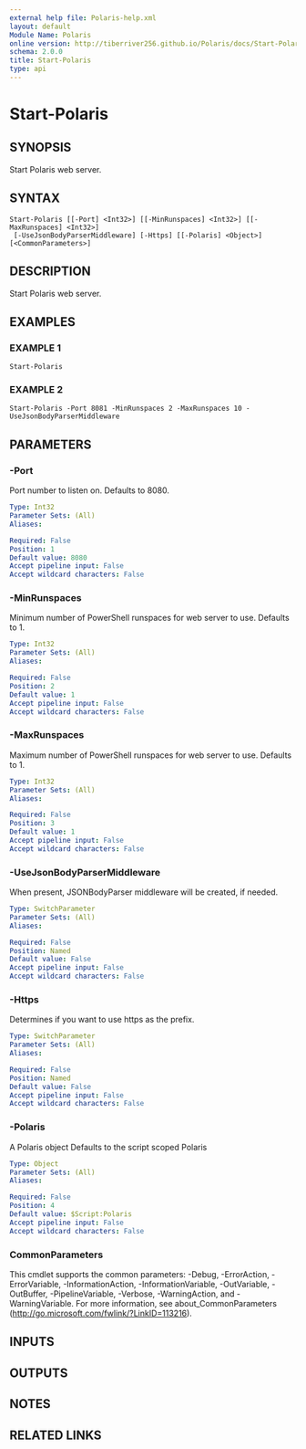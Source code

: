 ```yaml
---
external help file: Polaris-help.xml
layout: default
Module Name: Polaris
online version: http://tiberriver256.github.io/Polaris/docs/Start-Polaris.html
schema: 2.0.0
title: Start-Polaris
type: api
---
```


# Start-Polaris

## SYNOPSIS
Start Polaris web server.

## SYNTAX

```
Start-Polaris [[-Port] <Int32>] [[-MinRunspaces] <Int32>] [[-MaxRunspaces] <Int32>]
 [-UseJsonBodyParserMiddleware] [-Https] [[-Polaris] <Object>] [<CommonParameters>]
```

## DESCRIPTION
Start Polaris web server.

## EXAMPLES

### EXAMPLE 1
```
Start-Polaris
```

### EXAMPLE 2
```
Start-Polaris -Port 8081 -MinRunspaces 2 -MaxRunspaces 10 -UseJsonBodyParserMiddleware
```

## PARAMETERS

### -Port
Port number to listen on.
Defaults to 8080.

```yaml
Type: Int32
Parameter Sets: (All)
Aliases:

Required: False
Position: 1
Default value: 8080
Accept pipeline input: False
Accept wildcard characters: False
```

### -MinRunspaces
Minimum number of PowerShell runspaces for web server to use.
Defaults to 1.

```yaml
Type: Int32
Parameter Sets: (All)
Aliases:

Required: False
Position: 2
Default value: 1
Accept pipeline input: False
Accept wildcard characters: False
```

### -MaxRunspaces
Maximum number of PowerShell runspaces for web server to use.
Defaults to 1.

```yaml
Type: Int32
Parameter Sets: (All)
Aliases:

Required: False
Position: 3
Default value: 1
Accept pipeline input: False
Accept wildcard characters: False
```

### -UseJsonBodyParserMiddleware
When present, JSONBodyParser middleware will be created, if needed.

```yaml
Type: SwitchParameter
Parameter Sets: (All)
Aliases:

Required: False
Position: Named
Default value: False
Accept pipeline input: False
Accept wildcard characters: False
```

### -Https
Determines if you want to use https as the prefix.

```yaml
Type: SwitchParameter
Parameter Sets: (All)
Aliases:

Required: False
Position: Named
Default value: False
Accept pipeline input: False
Accept wildcard characters: False
```

### -Polaris
A Polaris object
Defaults to the script scoped Polaris

```yaml
Type: Object
Parameter Sets: (All)
Aliases:

Required: False
Position: 4
Default value: $Script:Polaris
Accept pipeline input: False
Accept wildcard characters: False
```

### CommonParameters
This cmdlet supports the common parameters: -Debug, -ErrorAction, -ErrorVariable, -InformationAction, -InformationVariable, -OutVariable, -OutBuffer, -PipelineVariable, -Verbose, -WarningAction, and -WarningVariable.
For more information, see about_CommonParameters (http://go.microsoft.com/fwlink/?LinkID=113216).

## INPUTS

## OUTPUTS

## NOTES

## RELATED LINKS
